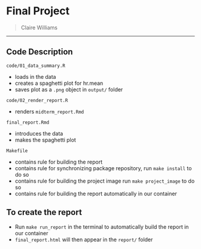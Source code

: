 # Final Project

> Claire Williams

------------------------------------------------------------------------

## Code Description

`code/01_data_summary.R`

  - loads in the data
  - creates a spaghetti plot for hr.mean
  - saves plot as a `.png` object in `output/` folder
  
`code/02_render_report.R`

  - renders `midterm_report.Rmd`

`final_report.Rmd`

  - introduces the data
  - makes the spaghetti plot

`Makefile`

  - contains rule for building the report
  - contains rule for synchronizing package repository, run `make install` to do so
  - contains rule for building the project image run `make project_image` to do so
  - contains rule for building the report automatically in our container
  
## To create the report

  - Run `make run_report` in the terminal to automatically build the report in our container
  - `final_report.html` will then appear in the `report/` folder
  